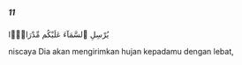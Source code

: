 ##### 11

<span class="ayah">يُرْسِلِ ٱلسَّمَآءَ عَلَيْكُم مِّدْرَارًۭا</span>

<span class="ayah_translation">niscaya Dia akan mengirimkan hujan kepadamu dengan lebat,</span>
